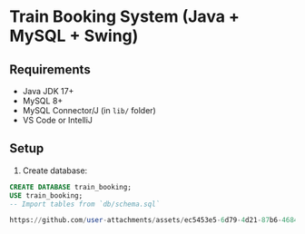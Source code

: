 # Train Booking System (Java + MySQL + Swing)

## Requirements
- Java JDK 17+
- MySQL 8+
- MySQL Connector/J (in `lib/` folder)
- VS Code or IntelliJ

## Setup
1. Create database:
```sql
CREATE DATABASE train_booking;
USE train_booking;
-- Import tables from `db/schema.sql`

https://github.com/user-attachments/assets/ec5453e5-6d79-4d21-87b6-46844b4fe5fa" />
